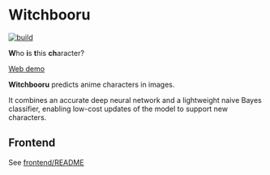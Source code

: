 # Witchbooru

[![build](https://github.com/mosmeh/witchbooru/workflows/build/badge.svg)](https://github.com/mosmeh/witchbooru/actions)

**W**ho **i**s **t**his **ch**aracter?

[Web demo](https://mosmeh.github.io/witchbooru)

**Witchbooru** predicts anime characters in images.

It combines an accurate deep neural network and a lightweight naive Bayes classifier, enabling low-cost updates of the model to support new characters.

## Frontend

See [frontend/README](frontend/README.md)
